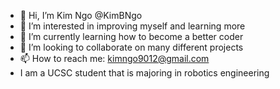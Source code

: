 - 👋 Hi, I’m Kim Ngo @KimBNgo
- 👀 I’m interested in improving myself and learning more
- 🌱 I’m currently learning how to become a better coder
- 💞️ I’m looking to collaborate on many different projects
- 📫 How to reach me: kimngo9012@gmail.com
- I am a UCSC student that is majoring in robotics engineering

<!---
KimBNgo/KimBNgo is a ✨ special ✨ repository because its `README.md` (this file) appears on your GitHub profile.
You can click the Preview link to take a look at your changes.
--->
